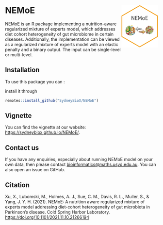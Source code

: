 # NEMoE <img src='inst/figures/NEMoE.png' align="right" height="138.5" />

NEMoE is an R package implementing a nutrition-aware regularized mixture of experts model, which addresses diet cohort heterogeneity of gut microbiome in certain diseases. Additionally, the implementation can be viewed as a regularized mixture of experts model with an elastic penalty and a binary output. The input can be single-level or multi-level.

## Installation

To use this package you can :
 
install it through
 
``` r
remotes::install_github("SydneyBioX/NEMoE")
```
## Vignette

You can find the vignette at our website: https://sydneybiox.github.io/NEMoE/.

## Contact us
If you have any enquiries, especially about running NEMoE model on your own data, then please contact bioinformatics@maths.usyd.edu.au. You can also open an issue on GitHub.

## Citation

Xu, X., Lubomski, M., Holmes, A. J., Sue, C. M., Davis, R. L., Muller, S., & Yang, J. Y. H. (2021). NEMoE: A nutrition aware regularized mixture of experts model addressing diet-cohort heterogeneity of gut microbiota in Parkinson’s disease. Cold Spring Harbor Laboratory. https://doi.org/10.1101/2021.11.10.21266194 
